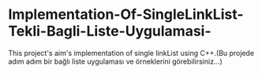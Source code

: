 # Implementation-Of-SingleLinkList-Tekli-Bagli-Liste-Uygulamasi-
This project's aim's implementation of single linkList using C++.(Bu projede adım adım bir bağlı liste uygulaması ve örneklerini görebilirsiniz...)
